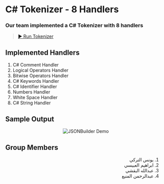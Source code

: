 ﻿# C# Tokenizer - 8 Handlers

### Our team implemented a C# Tokenizer with 8 handlers

> [▶ Run Tokenizer](https://dotnetfiddle.net/P3nzBA)

## Implemented Handlers

1. C# Comment Handler
2. Logical Operators Handler
3. Bitwise Operators Handler
4. C# Keywords Handler
5. C# Identifier Handler
6. Numbers Handler
7. White Space Handler
8. C# String Handler

## Sample Output

<p align="center">
  <img alt="JSONBuilder Demo" src="https://github.com/YounesAlturkey/tokenizer-app/blob/master/demo.png">
</p>

## Group Members

<div align="right" dir="rtl">  
  
1. يونس التركي
2. ابراهيم العبيسي
3. عبدالله البقشي
4. عبدالرحمن المنيع

</div>
